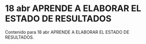 # 18 abr  APRENDE A ELABORAR EL ESTADO DE RESULTADOS

Contenido para 18 abr  APRENDE A ELABORAR EL ESTADO DE RESULTADOS.